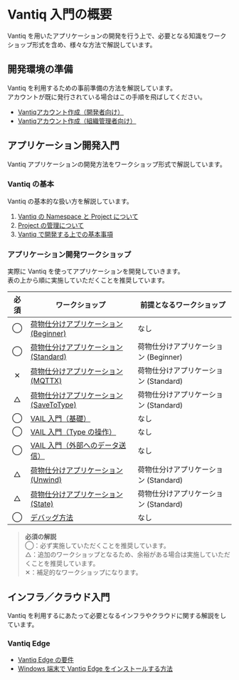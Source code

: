 # Vantiq 入門の概要

Vantiq を用いたアプリケーションの開発を行う上で、必要となる知識をワークショップ形式を含め、様々な方法で解説しています。

## 開発環境の準備

Vantiq を利用するための事前準備の方法を解説しています。  
アカウントが既に発行されている場合はこの手順を飛ばしてください。

- [Vantiqアカウント作成（開発者向け）](./apps-development/vantiq-devenv/root_account/root_account.md)
- [Vantiqアカウント作成（組織管理者向け）](./apps-development/vantiq-devenv/dev_account/dev_account.md)

## アプリケーション開発入門

Vantiq アプリケーションの開発方法をワークショップ形式で解説しています。  

### Vantiq の基本

Vantiq の基本的な扱い方を解説しています。  

1. [Vantiq の Namespace と Project について](./apps-development/vantiq-basic/namespace/namespace.md)
1. [Project の管理について](./apps-development/vantiq-basic/project/project.md)
1. [Vantiq で開発する上での基本事項](./apps-development/vantiq-basic/basic-common/basic-common.md)

### アプリケーション開発ワークショップ

実際に Vantiq を使ってアプリケーションを開発していきます。  
表の上から順に実施していただくことを推奨しています。  

|必須|ワークショップ|前提となるワークショップ|
|:-:|-|-|
|◯|[荷物仕分けアプリケーション (Beginner)](./apps-development/apps-boxsorter/boxsorter-beginner/readme.md)|なし|
|◯|[荷物仕分けアプリケーション (Standard)](./apps-development/apps-boxsorter/boxsorter-standard/readme.md)|荷物仕分けアプリケーション (Beginner)|
|✕|[荷物仕分けアプリケーション (MQTTX)](./apps-development/apps-boxsorter/boxsorter-mqttx/readme.md)|荷物仕分けアプリケーション (Standard)|
|△|[荷物仕分けアプリケーション (SaveToType)](./apps-development/apps-boxsorter/boxsorter-savetype/readme.md)|荷物仕分けアプリケーション (Standard)|
|◯|[VAIL 入門（基礎）](./apps-development/vail-introductory/vail_basic/vail_basic.md)|なし|
|◯|[VAIL 入門（Type の操作）](./apps-development/vail-introductory/vail_type/vail_type.md)|なし|
|◯|[VAIL 入門（外部へのデータ送信）](./apps-development/vail-introductory/vail_data/vail_data.md)|なし|
|△|[荷物仕分けアプリケーション (Unwind)](./apps-development/apps-boxsorter/boxsorter-unwind/readme.md)|荷物仕分けアプリケーション (Standard)|
|△|[荷物仕分けアプリケーション (State)](./apps-development/apps-boxsorter/boxsorter-state/readme.md)|荷物仕分けアプリケーション (Standard)|
|◯|[デバッグ方法](./apps-development/debug/readme.md)|なし|

> **必須の解説**  
> ◯：必ず実施していただくことを推奨しています。  
> △：追加のワークショップとなるため、余裕がある場合は実施していただくことを推奨しています。  
> ✕：補足的なワークショップになります。

## インフラ／クラウド入門

Vantiq を利用するにあたって必要となるインフラやクラウドに関する解説をしています。  

### Vantiq Edge

- [Vantiq Edge の要件](./infrastructure-cloud/vantiqedge-requirements/readme.md)
- [Windows 端末で Vantiq Edge をインストールする方法](./infrastructure-cloud/vantiqedge-on-windows/readme.md)
